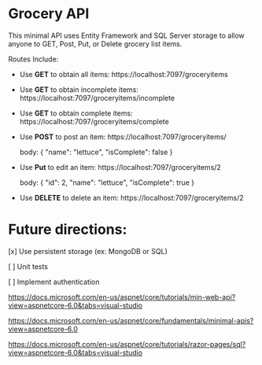 # Grocery API

This minimal API uses Entity Framework and SQL Server storage to allow anyone to GET, Post, Put, or Delete grocery list items. 


Routes Include:

 * Use **GET** to obtain all items: https://localhost:7097/groceryitems

 * Use **GET** to obtain incomplete items: https://localhost:7097/groceryitems/incomplete

 * Use **GET** to obtain complete items: https://localhost:7097/groceryitems/complete

 * Use **POST** to post an item: https://localhost:7097/groceryitems/

    body:
     {
        "name": "lettuce",
        "isComplete": false
     }

 * Use **Put** to edit an item: https://localhost:7097/groceryitems/2

     body:
    {
        "id": 2,
        "name": "lettuce",
        "isComplete": true
    }

 * Use **DELETE** to delete an item: https://localhost:7097/groceryitems/2




# Future directions:
[x] Use persistent storage (ex: MongoDB or SQL)

[ ] Unit tests

[ ] Implement authentication













https://docs.microsoft.com/en-us/aspnet/core/tutorials/min-web-api?view=aspnetcore-6.0&tabs=visual-studio

https://docs.microsoft.com/en-us/aspnet/core/fundamentals/minimal-apis?view=aspnetcore-6.0

https://docs.microsoft.com/en-us/aspnet/core/tutorials/razor-pages/sql?view=aspnetcore-6.0&tabs=visual-studio